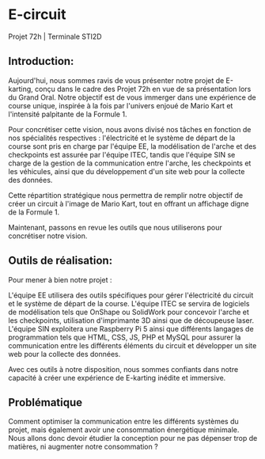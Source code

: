 # E-circuit
Projet 72h | Terminale STI2D

## Introduction:

Aujourd'hui, nous sommes ravis de vous présenter notre projet de E-karting, conçu dans le cadre des Projet 72h en vue de sa présentation lors du Grand Oral. Notre objectif est de vous immerger dans une expérience de course unique, inspirée à la fois par l'univers enjoué de Mario Kart et l'intensité palpitante de la Formule 1.

Pour concrétiser cette vision, nous avons divisé nos tâches en fonction de nos spécialités respectives : l'électricité et le système de départ de la course sont pris en charge par l'équipe EE, la modélisation de l'arche et des checkpoints est assurée par l'équipe ITEC, tandis que l'équipe SIN se charge de la gestion de la communication entre l'arche, les checkpoints et les véhicules, ainsi que du développement d'un site web pour la collecte des données.

Cette répartition stratégique nous permettra de remplir notre objectif de créer un circuit à l'image de Mario Kart, tout en offrant un affichage digne de la Formule 1.

Maintenant, passons en revue les outils que nous utiliserons pour concrétiser notre vision.



## Outils de réalisation:

Pour mener à bien notre projet :

L'équipe EE utilisera des outils spécifiques pour gérer l'électricité du circuit et le système de départ de la course.
L'équipe ITEC se servira de logiciels de modélisation tels que OnShape ou SolidWork pour concevoir l'arche et les checkpoints, utilisation d'imprimante 3D 
ainsi que de découpeuse laser.
L'équipe SIN exploitera une Raspberry Pi 5 ainsi que différents langages de programmation tels que HTML, CSS, JS, PHP et MySQL pour assurer la communication entre les différents éléments du circuit et développer un site web pour la collecte des données.

Avec ces outils à notre disposition, nous sommes confiants dans notre capacité à créer une expérience de E-karting inédite et immersive.



## Problématique

Comment optimiser la communication entre les différents systèmes du projet, mais également avoir une consommation énergétique minimale. Nous allons donc devoir étudier la conception pour ne pas dépenser trop de matières, ni augmenter notre consommation ?
